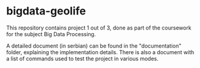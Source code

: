 # bigdata-geolife
This repository contains project 1 out of 3, done as part of the coursework for the subject Big Data Processing.

A detailed document (in serbian) can be found in the "documentation" folder, explaining the implementation details. There is also a document with a list of commands used to test the project in various modes.
